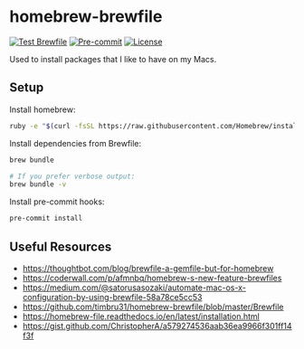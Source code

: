 # homebrew-brewfile

[![Test Brewfile](https://github.com/l50/homebrew-brewfile/actions/workflows/test.yml/badge.svg)](https://github.com/l50/homebrew-brewfile/actions/workflows/test.yml)
[![Pre-commit](https://github.com/l50/homebrew-brewfile/actions/workflows/pre-commit.yml/badge.svg)](https://github.com/l50/homebrew-brewfile/actions/workflows/pre-commit.yml)
[![License](https://img.shields.io/github/license/l50/homebrew-brewfile?label=License&style=flat&color=blue&logo=github)](https://github.com/l50/homebrew-brewfile/blob/master/LICENSE)

Used to install packages that I like to have on my Macs.

## Setup

Install homebrew:

```bash
ruby -e "$(curl -fsSL https://raw.githubusercontent.com/Homebrew/install/master/install)"
```

Install dependencies from Brewfile:

```bash
brew bundle

# If you prefer verbose output:
brew bundle -v
```

Install pre-commit hooks:

```bash
pre-commit install
```

## Useful Resources

- <https://thoughtbot.com/blog/brewfile-a-gemfile-but-for-homebrew>
- <https://coderwall.com/p/afmnbq/homebrew-s-new-feature-brewfiles>
- <https://medium.com/@satorusasozaki/automate-mac-os-x-configuration-by-using-brewfile-58a78ce5cc53>
- <https://github.com/timbru31/homebrew-brewfile/blob/master/Brewfile>
- <https://homebrew-file.readthedocs.io/en/latest/installation.html>
- <https://gist.github.com/ChristopherA/a579274536aab36ea9966f301ff14f3f>
